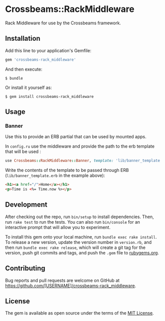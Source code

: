 # Crossbeams::RackMiddleware

Rack Middleware for use by the Crossbeams framework.

## Installation

Add this line to your application's Gemfile:

```ruby
gem 'crossbeams-rack_middleware'
```

And then execute:

    $ bundle

Or install it yourself as:

    $ gem install crossbeams-rack_middleware

## Usage

### Banner

Use this to provide an ERB partial that can be used by mounted apps.

In `config.ru` use the middleware and provide the path to the erb template that will be used :

```ruby
use Crossbeams::RackMiddleware::Banner, template: 'lib/banner_template.erb'
```

Write the contents of the template to be passed through ERB (`lib/banner_template.erb` in the example above):

```html
<h1><a href="/">Home</a></h1>
<p>Time is <%= Time.now %></p>
```

## Development

After checking out the repo, run `bin/setup` to install dependencies. Then, run `rake test` to run the tests. You can also run `bin/console` for an interactive prompt that will allow you to experiment.

To install this gem onto your local machine, run `bundle exec rake install`. To release a new version, update the version number in `version.rb`, and then run `bundle exec rake release`, which will create a git tag for the version, push git commits and tags, and push the `.gem` file to [rubygems.org](https://rubygems.org).

## Contributing

Bug reports and pull requests are welcome on GitHub at https://github.com/[USERNAME]/crossbeams-rack_middleware.


## License

The gem is available as open source under the terms of the [MIT License](http://opensource.org/licenses/MIT).

